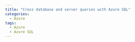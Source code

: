 ```yaml
---
title: "Cross database and server queries with Azure SQL"
categories:
  - Azure
tags:
  - Azure
  - Azure SQL
---
```


